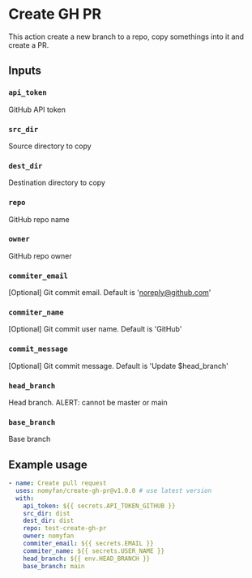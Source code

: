 # Create GH PR

This action create a new branch to a repo, copy somethings into it and create a PR.

## Inputs

### `api_token`

GitHub API token

### `src_dir`

Source directory to copy

### `dest_dir`

Destination directory to copy

### `repo`

GitHub repo name

### `owner`

GitHub repo owner

### `commiter_email`

[Optional] Git commit email. Default is 'noreply@github.com'

### `commiter_name`

[Optional] Git commit user name. Default is 'GitHub'

### `commit_message`

[Optional] Git commit message. Default is 'Update $head_branch'

### `head_branch`

Head branch. ALERT: cannot be master or main

### `base_branch`

Base branch

## Example usage

```yml
- name: Create pull request
  uses: nomyfan/create-gh-pr@v1.0.0 # use latest version
  with:
    api_token: ${{ secrets.API_TOKEN_GITHUB }}
    src_dir: dist
    dest_dir: dist
    repo: test-create-gh-pr
    owner: nomyfan
    commiter_email: ${{ secrets.EMAIL }}
    commiter_name: ${{ secrets.USER_NAME }}
    head_branch: ${{ env.HEAD_BRANCH }}
    base_branch: main
```

